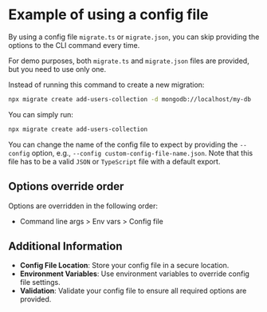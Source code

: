 # Example of using a config file

By using a config file `migrate.ts` or `migrate.json`, you can skip providing the options to the CLI command every time.

For demo purposes, both `migrate.ts` and `migrate.json` files are provided, but you need to use only one.

Instead of running this command to create a new migration:

```bash
npx migrate create add-users-collection -d mongodb://localhost/my-db
```

You can simply run:

```bash
npx migrate create add-users-collection
```

You can change the name of the config file to expect by providing the `--config` option, e.g., `--config custom-config-file-name.json`.
Note that this file has to be a valid `JSON` or `TypeScript` file with a default export.

## Options override order

Options are overridden in the following order:

- Command line args > Env vars > Config file

## Additional Information

- **Config File Location**: Store your config file in a secure location.
- **Environment Variables**: Use environment variables to override config file settings.
- **Validation**: Validate your config file to ensure all required options are provided.
